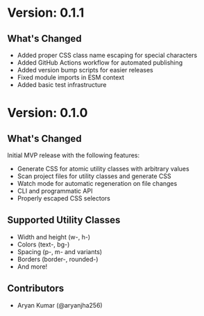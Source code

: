 # Version: 0.1.1

## What's Changed

- Added proper CSS class name escaping for special characters
- Added GitHub Actions workflow for automated publishing
- Added version bump scripts for easier releases
- Fixed module imports in ESM context
- Added basic test infrastructure

# Version: 0.1.0

## What's Changed

Initial MVP release with the following features:

- Generate CSS for atomic utility classes with arbitrary values
- Scan project files for utility classes and generate CSS
- Watch mode for automatic regeneration on file changes
- CLI and programmatic API
- Properly escaped CSS selectors

## Supported Utility Classes

- Width and height (w-, h-)
- Colors (text-, bg-)
- Spacing (p-, m- and variants)
- Borders (border-, rounded-)
- And more!

## Contributors

- Aryan Kumar (@aryanjha256)

